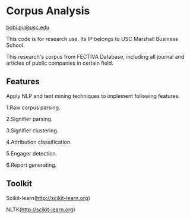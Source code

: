 Corpus Analysis
==============
bobi.pu@usc.edu

This code is for research use. Its IP belongs to USC Marshall Business School.

This research's corpus from FECTIVA Database, including all journal and articles of public companies in certain field.

Features
---------

Apply NLP and text mining techniques to implement following features.

1.Raw corpus parsing.

2.Signifier parsing.

3.Signifier clustering.

4.Attribution classification.

5.Engager detection.

6.Report generating.


Toolkit
--------

Scikit-learn(http://scikit-learn.org)

NLTK(http://scikit-learn.org)
